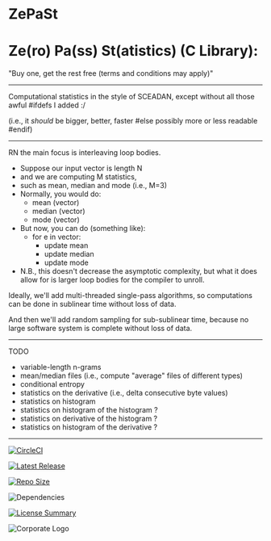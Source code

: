 # ZePaSt
Ze(ro) Pa(ss) St(atistics) (C Library):
==========
"Buy one, get the rest free (terms and conditions may apply)"

----------
Computational statistics in the style of SCEADAN,
except without all those awful #ifdefs I added :/

(i.e., it *should* be bigger, better, faster #else
possibly more or less readable #endif)

----------
RN the main focus is interleaving loop bodies.
- Suppose our input vector is length N
- and we are computing M statistics,
- such as mean, median and mode (i.e., M=3)
- Normally, you would do:
  - mean   (vector)
  - median (vector)
  - mode   (vector)
- But now, you can do (something like):
  - for e in vector:
    - update mean
    - update median
    - update mode
- N.B., this doesn't decrease the asymptotic complexity,
but what it does allow for is larger loop bodies for the compiler to unroll.

Ideally, we'll add multi-threaded single-pass algorithms,
so computations can be done in sublinear time without loss of data.

And then we'll add random sampling for sub-sublinear time,
because no large software system is complete without loss of data.

----------
TODO
- variable-length n-grams
- mean/median files (i.e., compute "average" files of different types)
- conditional entropy
- statistics on the derivative (i.e., delta consecutive byte values)
- statistics on histogram
- statistics on histogram of the histogram ?
- statistics on derivative of the histogram ?
- statistics on histogram of the derivative ?

----------
[![CircleCI](https://img.shields.io/circleci/build/github/InnovAnon-Inc/ZePaSt/?color=%23FF1100&logo=InnovAnon%2C%20Inc.&logoColor=%23FF1133&style=plastic)](https://circleci.com/gh/InnovAnon-Inc/ZePaSt/)

[![Latest Release](https://img.shields.io/github/commits-since/InnovAnon-Inc/ZePaSt//latest?color=%23FF1100&include_prereleases&logo=InnovAnon%2C%20Inc.&logoColor=%23FF1133&style=plastic)](https://github.com/InnovAnon-Inc/ZePaSt//releases/latest)

[![Repo Size](https://img.shields.io/github/repo-size/InnovAnon-Inc/ZePaSt/?color=%23FF1100&logo=InnovAnon%2C%20Inc.&logoColor=%23FF1133&style=plastic)](https://github.com/InnovAnon-Inc/ZePaSt/)

![Dependencies](https://img.shields.io/librariesio/github/InnovAnon-Inc/ZePaSt/?color=%23FF1100&style=plastic)

[![License Summary](https://img.shields.io/github/license/InnovAnon-Inc/ZePaSt/?color=%23FF1100&label=Free%20Code%20for%20a%20Free%20World%21&logo=InnovAnon%2C%20Inc.&logoColor=%23FF1133&style=plastic)](https://tldrlegal.com/license/unlicense#summary)

![Corporate Logo](https://i.imgur.com/UD8y4Is.gif)

